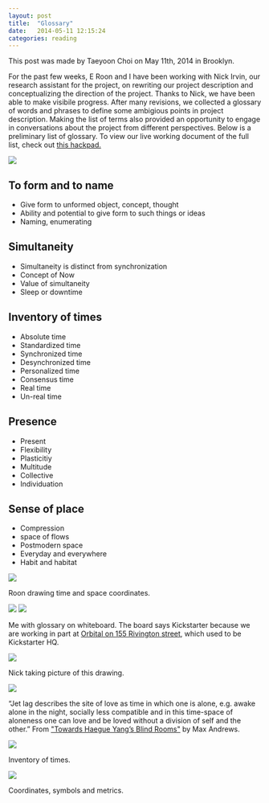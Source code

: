 ```yaml
---
layout: post
title:  "Glossary"
date:   2014-05-11 12:15:24
categories: reading
---
```


This post was made by Taeyoon Choi on May 11th, 2014 in Brooklyn.

For the past few weeks, E Roon and I have been working with Nick Irvin, our research assistant for the project, on rewriting our project description and conceptualizing the direction of the project. Thanks to Nick, we have been able to make visibile progress. After many revisions, we collected a glossary of words and phrases to define some ambigious points in project description. Making the list of terms also provided an opportunity to engage in conversations about the project from different perspectives. Below is a preliminary list of glossary. To view our live working document of the full list, check out <a href="https://hackpad.com/Elsewhen-Glossary-oHUuh0aIktI">this hackpad.</a>  

<img src="https://farm8.staticflickr.com/7309/13977819079_c15a2ab5cb_z.jpg">

## To form and to name 

* Give form to unformed object, concept, thought
* Ability and potential to give form to such things or ideas  
* Naming, enumerating 

## Simultaneity 

* Simultaneity is distinct from synchronization
* Concept of Now 
* Value of simultaneity 
* Sleep or downtime 

## Inventory of times

* Absolute time
* Standardized time
* Synchronized time 
* Desynchronized time
* Personalized time
* Consensus time
* Real time 
* Un-real time

## Presence

* Present 
* Flexibility 
* Plasticitiy 
* Multitude 
* Collective 
* Individuation 
 
## Sense of place 

* Compression
* space of flows
* Postmodern space 
* Everyday and everywhere 
* Habit and habitat 



<img src="https://farm6.staticflickr.com/5518/13977738959_546c767823_z.jpg">

Roon drawing time and space coordinates.

<img src="https://farm3.staticflickr.com/2902/13977746857_f0bdc050b9_z.jpg">

<img src="https://farm8.staticflickr.com/7384/13977756080_acb3191aaa_z.jpg"> 

Me with glossary on whiteboard. The board says Kickstarter because we are working in part at <a href="http://www.orbitalnyc.com/">Orbital on 155 Rivington street</a>, which used to be Kickstarter HQ. 

<img src="https://farm8.staticflickr.com/7325/14161078531_f0e98d4745_z.jpg">

Nick taking picture of this drawing. 

<img src="https://farm8.staticflickr.com/7104/14025328905_38fbfd997f_z.jpg">

“Jet lag describes the site of love as time in which one is alone, e.g. awake alone in the night, socially less compatible and in this time-space of aloneness one can love and be loved without a division of self and the other.” From <a href="http://www.lttds.org/assets/Andrews-HaegueYang-ENGL.pdf">"Towards Haegue Yang’s Blind Rooms"</a> by Max Andrews. 

<img src="https://farm8.staticflickr.com/7273/14002208786_d3f1732cf0_z.jpg"> 

Inventory of times. 

<img src="https://farm3.staticflickr.com/2915/14002208966_375aeeabd7_z.jpg">
 
Coordinates, symbols and metrics. 
